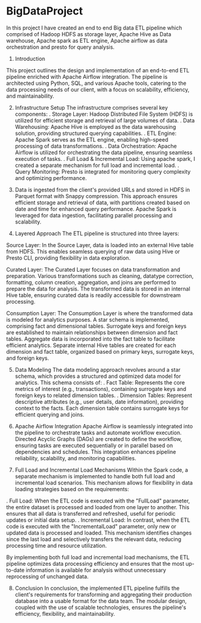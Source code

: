 # BigDataProject
In this project I have created an end to end Big data ETL pipeline which comprised of Hadoop HDFS as storage layer, Apache Hive as Data warehouse, Apache spark as ETL engine, Apache airflow as data orchestration and presto for query analysis.

1. Introduction

This project outlines the design and implementation of an end-to-end ETL pipeline enriched with Apache Airflow integration. The pipeline is architected using Python, SQL, and various Apache tools, catering to the data processing needs of our client, with a focus on scalability, efficiency, and maintainability.

2. Infrastructure Setup
   The infrastructure comprises several key components:
   .  Storage Layer: Hadoop Distributed File System (HDFS) is utilized for efficient storage and retrieval of large volumes of data.
   .  Data Warehousing: Apache Hive is employed as the data warehousing solution, providing structured querying capabilities.
   .  ETL Engine: Apache Spark serves as the ETL engine, enabling high-speed processing of data transformations.
   .  Data Orchestration: Apache Airflow is utilized for orchestrating the data pipeline, ensuring seamless execution of tasks.
   .  Full Load & Incremental Load: Using apache spark, I created a separate mechanism for full load and incremental load.
   .  Query Monitoring: Presto is integrated for monitoring query complexity and optimizing performance.

3. Data is ingested from the client's provided URLs and stored in HDFS in Parquet format with Snappy compression. This approach ensures efficient storage and retrieval of data, with partitions created based on date and time for enhanced query performance. Apache Spark is leveraged for data ingestion, facilitating parallel processing and scalability.

4. Layered Approach
The ETL pipeline is structured into three layers:

Source Layer:
In the Source Layer, data is loaded into an external Hive table from HDFS. This enables seamless querying of raw data using Hive or Presto CLI, providing flexibility in data
exploration.

Curated Layer: 
The Curated Layer focuses on data transformation and preparation. Various transformations such as cleaning, datatype correction, formatting, column creation, aggregation, and joins are performed to prepare the data for analysis. The transformed data is stored in an internal Hive table, ensuring curated data is readily accessible for downstream processing.

Consumption Layer:
The Consumption Layer is where the transformed data is modeled for analytics purposes. A star schema is implemented, comprising fact and dimensional tables. Surrogate keys and foreign keys are established to maintain relationships between dimension and fact tables. Aggregate data is incorporated into the fact table to facilitate efficient analytics. Separate internal Hive tables are created for each dimension and fact table, organized based on primary keys, surrogate keys, and foreign keys.

5. Data Modeling
The data modeling approach revolves around a star schema, which provides a structured and optimized data model for analytics. This schema consists of:
  .  Fact Table: Represents the core metrics of interest (e.g., transactions), containing surrogate keys and foreign keys to related dimension tables.
  .  Dimension Tables: Represent descriptive attributes (e.g., user details, date information), providing context to the facts. Each dimension table contains surrogate keys for efficient querying and joins.

6. Apache Airflow Integration
Apache Airflow is seamlessly integrated into the pipeline to orchestrate tasks and automate workflow execution. Directed Acyclic Graphs (DAGs) are created to define the workflow, ensuring tasks are executed sequentially or in parallel based on dependencies and schedules. This integration enhances pipeline reliability, scalability, and monitoring capabilities.

7. Full Load and Incremental Load Mechanisms
Within the Spark code, a separate mechanism is implemented to handle both full load and incremental load scenarios. This mechanism allows for flexibility in data loading strategies based on the requirements:

  .  Full Load: When the ETL code is executed with the "FullLoad" parameter, the entire dataset is processed and loaded from one layer to another. This ensures that all data is transferred and refreshed, useful for periodic updates or initial data setup.
  .  Incremental Load: In contrast, when the ETL code is executed with the "IncrementalLoad" parameter, only new or updated data is processed and loaded. This mechanism identifies changes since the last load and selectively transfers the relevant data, reducing processing time and resource utilization.

By implementing both full load and incremental load mechanisms, the ETL pipeline optimizes data processing efficiency and ensures that the most up-to-date information is available for analysis without unnecessary reprocessing of unchanged data.

8. Conclusion
In conclusion, the implemented ETL pipeline fulfills the client's requirements for transforming and aggregating their production database into a usable format for the data team. The modular
design, coupled with the use of scalable technologies, ensures the pipeline's efficiency, flexibility, and maintainability.

